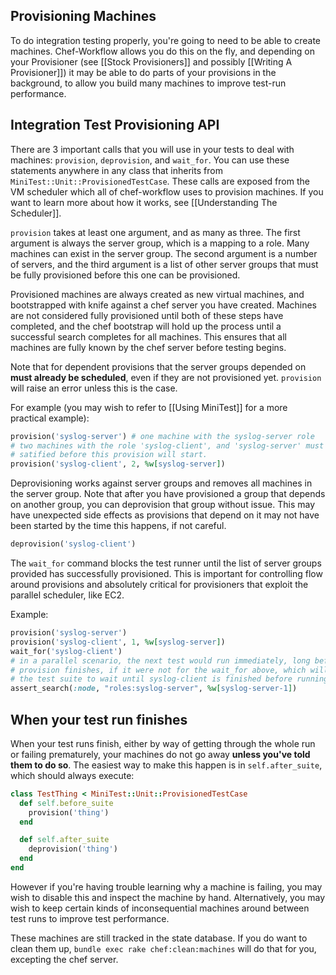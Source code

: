 Provisioning Machines
---------------------

To do integration testing properly, you're going to need to be able to create
machines. Chef-Workflow allows you do this on the fly, and depending on your
Provisioner (see [[Stock Provisioners]] and possibly [[Writing A Provisioner]])
it may be able to do parts of your provisions in the background, to allow you
build many machines to improve test-run performance.

Integration Test Provisioning API
---------------------------------

There are 3 important calls that you will use in your tests to deal with
machines: `provision`, `deprovision`, and `wait_for`. You can use these
statements anywhere in any class that inherits from
`MiniTest::Unit::ProvisionedTestCase`. These calls are exposed from the VM
scheduler which all of chef-workflow uses to provision machines. If you want to
learn more about how it works, see [[Understanding The Scheduler]].

`provision` takes at least one argument, and as many as three. The first
argument is always the server group, which is a mapping to a role. Many
machines can exist in the server group. The second argument is a number of
servers, and the third argument is a list of other server groups that must be
fully provisioned before this one can be provisioned.

Provisioned machines are always created as new virtual machines, and
bootstrapped with knife against a chef server you have created. Machines are
not considered fully provisioned until both of these steps have completed, and
the chef bootstrap will hold up the process until a successful search completes
for all machines. This ensures that all machines are fully known by the chef
server before testing begins.

Note that for dependent provisions that the server groups depended on **must
already be scheduled**, even if they are not provisioned yet. `provision` will
raise an error unless this is the case.

For example (you may wish to refer to [[Using MiniTest]] for a more practical
example):

```ruby
provision('syslog-server') # one machine with the syslog-server role
# two machines with the role 'syslog-client', and 'syslog-server' must be
# satified before this provision will start.
provision('syslog-client', 2, %w[syslog-server])
```

Deprovisioning works against server groups and removes all machines in the
server group. Note that after you have provisioned a group that depends on
another group, you can deprovision that group without issue. This may have
unexpected side effects as provisions that depend on it may not have been
started by the time this happens, if not careful.

```ruby
deprovision('syslog-client')
```

The `wait_for` command blocks the test runner until the list of server groups
provided has successfully provisioned. This is important for controlling flow
around provisions and absolutely critical for provisioners that exploit the
parallel scheduler, like EC2.

Example:

```ruby
provision('syslog-server')
provision('syslog-client', 1, %w[syslog-server])
wait_for('syslog-client')
# in a parallel scenario, the next test would run immediately, long before the
# provision finishes, if it were not for the wait_for above, which will force
# the test suite to wait until syslog-client is finished before running.
assert_search(:node, "roles:syslog-server", %w[syslog-server-1])
```

When your test run finishes
---------------------------

When your test runs finish, either by way of getting through the whole run or
failing prematurely, your machines do not go away **unless you've told them to
do so**. The easiest way to make this happen is in `self.after_suite`, which
should always execute:

```ruby
class TestThing < MiniTest::Unit::ProvisionedTestCase
  def self.before_suite
    provision('thing')
  end

  def self.after_suite
    deprovision('thing')
  end
end
```

However if you're having trouble learning why a machine is failing, you may
wish to disable this and inspect the machine by hand. Alternatively, you may
wish to keep certain kinds of inconsequential machines around between test runs
to improve test performance.

These machines are still tracked in the state database. If you do want to clean
them up, `bundle exec rake chef:clean:machines` will do that for you, excepting
the chef server.
